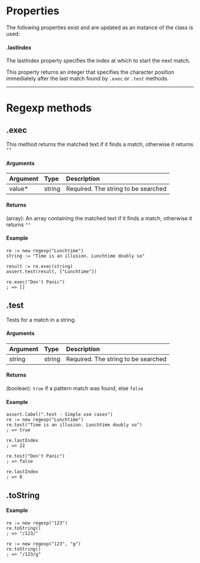 # Properties

The following properties exist and are updated as an instance of the class is used:

#### .lastIndex
The lastIndex property specifies the index at which to start the next match.

This property returns an integer that specifies the character position immediately after the last match found by `.exec` or `.test` methods.

----


# **Regexp methods**
## .exec
This method returns the matched text if it finds a match, otherwise it returns `""`

#### Arguments
| Argument       | Type         | Description  |
| :------------- | :----------- | :----------- |
|  value*        | string       | Required. The string to be searched |



#### Returns
(array): An array containing the matched text if it finds a match, otherwise it returns `""`


#### Example

```autohotkey
re := new regexp("Lunchtime")
string := "Time is an illusion. Lunchtime doubly so"

result := re.exec(string)
assert.test(result, ["Lunchtime"])

re.exec("Don't Panic")
; => []

```



## .test
Tests for a match in a string.

#### Arguments
| Argument       | Type         | Description  |
| :------------- | :----------- | :----------- |
|  string        | string       | Required. The string to be searched |



#### Returns
(boolean): `true` if a pattern match was found, else `false`


#### Example

```autohotkey
assert.label(".test - Simple use cases")
re := new regexp("Lunchtime")
re.test("Time is an illusion. Lunchtime doubly so")
; => true

re.lastIndex
; => 22

re.test("Don't Panic")
; => false

re.lastIndex
; => 0

```



## .toString


#### Example

```autohotkey
re := new regexp("123")
re.toString()
; => "/123/"

re := new regexp("123", "g")
re.toString()
; => "/123/g"

```
